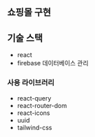 ## 쇼핑몰 구현

## 기술 스택
- react
- firebase 데이터베이스 관리
  
### 사용 라이브러리
- react-query
- react-router-dom
- react-icons
- uuid
- tailwind-css
